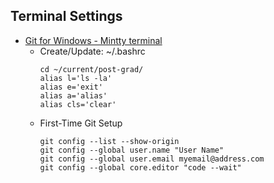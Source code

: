 ## Terminal Settings
* [Git for Windows - Mintty terminal](https://gitforwindows.org/)
    * Create/Update: ~/.bashrc
        ```
        cd ~/current/post-grad/
        alias l='ls -la'
        alias e='exit'
        alias a='alias'
        alias cls='clear'
        ```
    * First-Time Git Setup
        ```
        git config --list --show-origin
        git config --global user.name "User Name"
        git config --global user.email myemail@address.com
        git config --global core.editor "code --wait"
        ```
